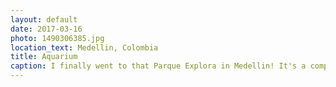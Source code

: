 ```yaml
---
layout: default
date: 2017-03-16
photo: 1490306385.jpg
location_text: Medellin, Colombia
title: Aquarium
caption: I finally went to that Parque Explora in Medellin! It's a complex between science and natural museum. The aquarium there is pretty descent!
---
```

